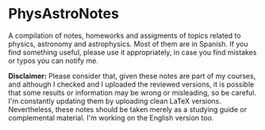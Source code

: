 # PhysAstroNotes
A compilation of notes, homeworks and assigments of topics related to physics, astronomy and astrophysics. Most of them are in Spanish. If you find something useful, please use it appropriately, in case you find mistakes or typos you can notify me.

**Disclaimer:** Please consider that, given these notes are part of my courses, and although I checked and I uploaded the reviewed versions, it is possible that some results or information may be wrong or misleading, so be careful. I'm constantly updating them by uploading clean LaTeX versions. Nevertheless, these notes should be taken merely as a studying guide or complemental material. I'm working on the English version too.